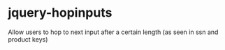 jquery-hopinputs
================

Allow users to hop to next input after a certain length (as seen in ssn and product keys)